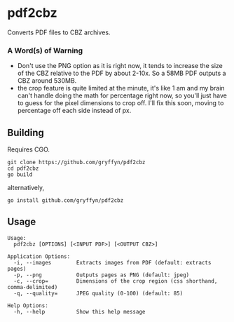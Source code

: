 # pdf2cbz
Converts PDF files to CBZ archives.

### A Word(s) of Warning
- Don't use the PNG option as it is right now, it tends to increase the size of the CBZ relative to the PDF by about 2-10x. So a 58MB PDF outputs a CBZ around 530MB.
- the crop feature is quite limited at the minute, it's like 1 am and my brain can't handle doing the math for percentage right now, so you'll just have to guess for the pixel dimensions to crop off. I'll fix this soon, moving to percentage off each side instead of px.

## Building
Requires CGO.

```
git clone https://github.com/gryffyn/pdf2cbz
cd pdf2cbz
go build
```
alternatively,

`go install github.com/gryffyn/pdf2cbz`

## Usage
```
Usage:
  pdf2cbz [OPTIONS] [<INPUT PDF>] [<OUTPUT CBZ>]

Application Options:
  -i, --images        Extracts images from PDF (default: extracts pages)
  -p, --png           Outputs pages as PNG (default: jpeg)
  -c, --crop=         Dimensions of the crop region (css shorthand, comma-delimited)
  -q, --quality=      JPEG quality (0-100) (default: 85)

Help Options:
  -h, --help          Show this help message
```
